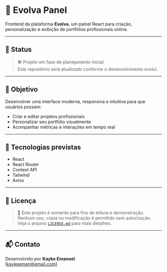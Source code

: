 # 🎨 Evolva Panel

Frontend da plataforma **Evolva**, um painel React para criação, personalização e exibição de portfólios profissionais online.

---

## 📌 Status

> 🛠️ Projeto em fase de planejamento inicial.  
> Este repositório será atualizado conforme o desenvolvimento evolui.

---

## 🎯 Objetivo

Desenvolver uma interface moderna, responsiva e intuitiva para que usuários possam:

- Criar e editar projetos profissionais
- Personalizar seu portfólio visualmente
- Acompanhar métricas e interações em tempo real

---

## 🧪 Tecnologias previstas

- React
- React Router
- Context API
- Tailwind
- Axios

---

## 📝 Licença

> 📎 Este projeto é somente para fins de leitura e demonstração.  
> Nenhum uso, cópia ou modificação é permitido sem autorização.  
> Veja o arquivo [`LICENSE.md`](./LICENSE.md) para mais detalhes.

---

## 📬 Contato

Desenvolvido por **Kayke Emanoel**  
[kaykeeman@gmail.com]
